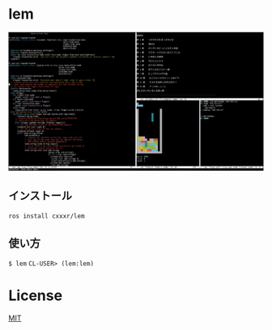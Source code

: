 # lem
![lem simple emacs clone.](./screenshots/screenshot.png)

## インストール
`ros install cxxxr/lem`

## 使い方
`$ lem`
`CL-USER> (lem:lem)`

# License
[MIT](https://github.com/cxxxr/lem/blob/master/LICENCE)
